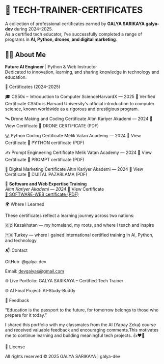 # 📂 TECH-TRAINER-CERTIFICATES

A collection of professional certificates earned by **GALYA SARIKAYA galya-dev** during 2024–2025.  
As a certified tech educator, I’ve successfully completed a range of programs in **AI, Python, drones, and digital marketing**.

## 👩‍🏫 About Me

**Future AI Engineer** | Python & Web Instructor  
Dedicated to innovation, learning, and sharing knowledge in technology and education.

📜 Certificates (2024–2025)

🎓 CS50x – Introduction to Computer ScienceHarvardX — 2025 📄 Verified Certificate
CS50x is Harvard University's official introduction to computer science, known worldwide as a rigorous and prestigious program.

🛰️ Drone Making and Coding Certificate 
Altın Kariyer Akademi — 2024 📄 View Certificate
📄 DRONE CERTIFICATE (PDF)

💻 Python Coding Certificate
Melik Vatan Academy — 2024 📄 View Certificate
📄 PYTHON certificate (PDF)

✍️ Prompt Engineering Certificate
Melik Vatan Academy — 2024 📄 View Certificate
📄 PROMPT certificate (PDF)

📱 Digital Marketing Certificate
Altın Kariyer Akademi — 2024 📄 View Certificate
📄 DIJITAL PAZARLAMA (PDF)

🧠 **Software and Web Expertise Training**  
  *Altın Kariyer Akademi — 2024* 📄 View Certificate  
  [📄 SOFTWARE-WEB certificate (PDF)](./SOFTWARE-WEB-CERTIFICATE.pdf)


 🌍 Where I Learned

These certificates reflect a learning journey across two nations:

🇰🇿 Kazakhstan — my homeland, my roots, and where I teach and inspire

🇹🇷 Turkey — where I gained international certified training in AI, Python, and technology




📬 Contact

GitHub: @galya-dev

Email: devgalyas@gmail.com

🌐 Live Portfolio: GALYA SARIKAYA – Certified Tech Trainer

🌐 AI Final Project: AI-Study-Buddy

💬 Feedback

“Education is the passport to the future, for tomorrow belongs to those who prepare for it today.”

I shared this portfolio with my classmates from the AI (Yapay Zeka) course and received valuable feedback and encouraging comments.This motivates me to continue learning and building meaningful tech projects. 👍❤️🙏

📜 License

All rights reserved © 2025 GALYA SARIKAYA | galya-dev
